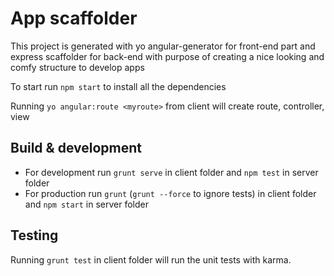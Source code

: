 # App scaffolder

This project is generated with yo angular-generator for front-end part and express scaffolder for back-end with purpose of creating a nice looking and comfy structure to develop apps

To start run `npm start` to install all the dependencies

Running `yo angular:route <myroute>` from client will create route, controller, view

## Build & development

- For development run `grunt serve` in client folder and `npm test` in server folder
- For production run `grunt` (`grunt --force` to ignore tests) in client folder and `npm start` in server folder

## Testing

Running `grunt test` in client folder will run the unit tests with karma.
